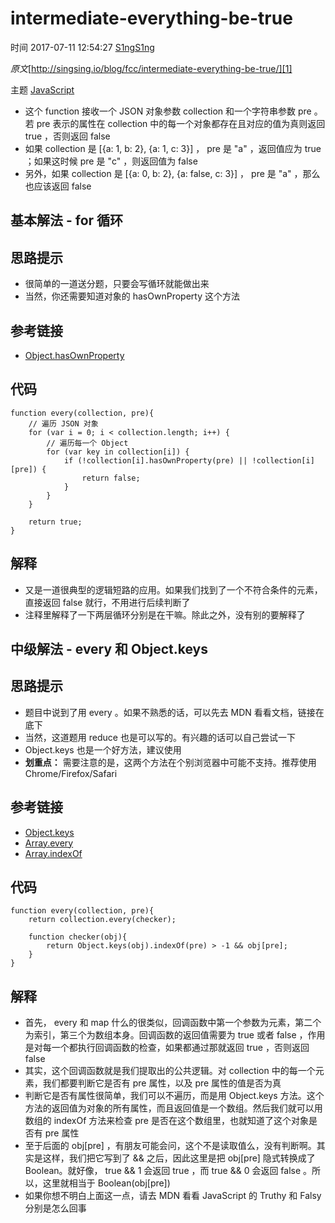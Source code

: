 # intermediate-everything-be-true

 时间 2017-07-11 12:54:27  [S1ngS1ng][0]

_原文_[http://singsing.io/blog/fcc/intermediate-everything-be-true/][1]

 主题 [JavaScript][2]

* 这个 function 接收一个 JSON 对象参数 collection 和一个字符串参数 pre 。若 pre 表示的属性在 collection 中的每一个对象都存在且对应的值为真则返回 true ，否则返回 false
* 如果 collection 是 [{a: 1, b: 2}, {a: 1, c: 3}] ， pre 是 "a" ，返回值应为 true ；如果这时候 pre 是 "c" ，则返回值为 false
* 另外，如果 collection 是 [{a: 0, b: 2}, {a: false, c: 3}] ， pre 是 "a" ，那么也应该返回 false

## 基本解法 - for 循环 

## 思路提示 

* 很简单的一道送分题，只要会写循环就能做出来
* 当然，你还需要知道对象的 hasOwnProperty 这个方法

## 参考链接 

* [Object.hasOwnProperty][3]

## 代码 

    function every(collection, pre){
        // 遍历 JSON 对象
        for (var i = 0; i < collection.length; i++) {
            // 遍历每一个 Object
            for (var key in collection[i]) {
                if (!collection[i].hasOwnProperty(pre) || !collection[i][pre]) {
                    return false;
                }
            }
        }
        
        return true;
    }
    

## 解释 

* 又是一道很典型的逻辑短路的应用。如果我们找到了一个不符合条件的元素，直接返回 false 就行，不用进行后续判断了
* 注释里解释了一下两层循环分别是在干嘛。除此之外，没有别的要解释了

## 中级解法 - every 和 Object.keys 

## 思路提示 

* 题目中说到了用 every 。如果不熟悉的话，可以先去 MDN 看看文档，链接在底下
* 当然，这道题用 reduce 也是可以写的。有兴趣的话可以自己尝试一下
* Object.keys 也是一个好方法，建议使用
* **划重点：** 需要注意的是，这两个方法在个别浏览器中可能不支持。推荐使用 Chrome/Firefox/Safari

## 参考链接 

* [Object.keys][4]
* [Array.every][5]
* [Array.indexOf][6]

## 代码 

    function every(collection, pre){
        return collection.every(checker);
    
        function checker(obj){
            return Object.keys(obj).indexOf(pre) > -1 && obj[pre];
        }
    }
    

## 解释 

* 首先， every 和 map 什么的很类似，回调函数中第一个参数为元素，第二个为索引，第三个为数组本身。回调函数的返回值需要为 true 或者 false ，作用是对每一个都执行回调函数的检查，如果都通过那就返回 true ，否则返回 false
* 其实，这个回调函数就是我们提取出的公共逻辑。对 collection 中的每一个元素，我们都要判断它是否有 pre 属性，以及 pre 属性的值是否为真
* 判断它是否有属性很简单，我们可以不遍历，而是用 Object.keys 方法。这个方法的返回值为对象的所有属性，而且返回值是一个数组。然后我们就可以用数组的 indexOf 方法来检查 pre 是否在这个数组里，也就知道了这个对象是否有 pre 属性
* 至于后面的 obj[pre] ，有朋友可能会问，这个不是读取值么，没有判断啊。其实是这样，我们把它写到了 && 之后，因此这里是把 obj[pre] 隐式转换成了 Boolean。就好像， true && 1 会返回 true ，而 true && 0 会返回 false 。所以，这里就相当于 Boolean(obj[pre])
* 如果你想不明白上面这一点，请去 MDN 看看 JavaScript 的 Truthy 和 Falsy 分别是怎么回事

[0]: /sites/q22mEzq
[1]: http://singsing.io/blog/fcc/intermediate-everything-be-true/?utm_source=tuicool&utm_medium=referral
[2]: /topics/11060004
[3]: https://developer.mozilla.org/zh-CN/docs/Web/JavaScript/Reference/Global_Objects/Object/hasOwnProperty
[4]: https://developer.mozilla.org/zh-CN/docs/Web/JavaScript/Reference/Global_Objects/Object/keys
[5]: https://developer.mozilla.org/zh-CN/docs/Web/JavaScript/Reference/Global_Objects/Array/every
[6]: https://developer.mozilla.org/zh-CN/docs/Web/JavaScript/Reference/Global_Objects/Array/indexOf